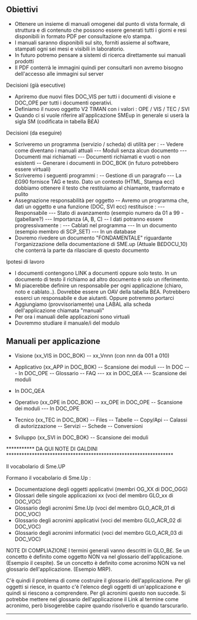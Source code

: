 ## Obiettivi
 - Ottenere un insieme di manuali omogenei dal punto di vista formale, di struttura e di contenuto che possono essere generati tutti i giorni e resi disponibili in formato PDF per consultazione e/o stampa.
 - I manuali saranno disponibili sul sito, forniti assieme al software, stampati ogni sei mesi e visibili in laboratorio.
 - In futuro potremo pensare a sistemi di ricerca direttamente sui manuali prodotti
 - Il PDF conterrà le immagini quindi per consultarli non avremo bisogno dell'accesso alle immagini sul server

Decisioni (già esecutive)

- Apriremo due nuovi files DOC_VIS per tutti i documenti di visione e DOC_OPE per tutti i documenti operativi.
- Definiamo il nuovo oggetto V2 TIMAN con i valori :  OPE / VIS / TEC / SVI
- Quando ci si vuole riferire all'applicazione SMEup in generale si userà la sigla SM (codificata in tabella B£A)

Decisioni (da eseguire)

- Scriveremo un programma (servizio / scheda) di utilità per : 
-- Vedere come diventano i manuali attuali
--- Moduli senza alcun documento
--- Documenti mai richiamati
--- Documenti richiamati e vuoti o non esistenti
-- Generare i documenti in DOC_BOK (in futuro potrebbero essere virtuali)
- Scriveremo i seguenti programmi : 
-- Gestione di un paragrafo
--- La £G90 fornisce TAG e testo. Dato un contesto (HTML, Stampa ecc) dobbiamo ottenere il testo che restituiamo al chiamante, trasformato e pulito
- Assegnazione responsabilità per oggetto
-- Avremo un programma che, dati un oggetto e una funzione (DOC, SVI ecc) restituisce : 
--- Responsabile
--- Stato di avanzamento (esempio numero da 01 a 99 - (gabellare?)
--- Importanza (A, B, C)
-- I dati potranno essere progressivamente : 
--- Cablati nel programma
--- In un documento (esempio membro di SCP_SET)
--- In un database
- Dovremo rivedere un documento "FONDAMENTALE" riguardante l'organizzazione della documentazione di SME.up (Attuale B£DOCU_10) che conterrà la parte da rilasciare di questo documento


Ipotesi di lavoro
- I documenti contengono LINK a documenti oppure solo testo. In un documento di testo il richiamo ad altro documento è solo un riferimento.
- Mi piacerebbe definire un responsabile per ogni applicazione (chiaro, noto e cablato..). Dovrebbe essere un OAV della tabella B£A. Potrebbero esserci un responsabile e due aiutanti. Oppure potremmo portarci
- Aggiungiamo (provvisoriamente) una LABAL alla scheda dell'applicazione chiamata "manuali"
- Per ora i manuali delle applicazioni sono virtuali
- Dovremmo studiare il manuale/i del modulo

## Manuali per applicazione
 - Visione  (xx_VIS in DOC_BOK)
 -- xx_Vnnn (con nnn da 001 a 010)

- Applicativo (xx_APP in DOC_BOK)
-- Scansione dei moduli
--- In DOC
--- In DOC_OPE
-- Glossario
-- FAQ
--- xx in DOC_QEA
--- Scansione dei moduli
- In DOC_QEA
- Operativo (xx_OPE in DOC_BOK)
-- xx_OPE in DOC_OPE
-- Scansione dei moduli
--- In DOC_OPE
- Tecnico (xx_TEC  in DOC_BOK)
-- Files
-- Tabelle
-- Copy/Api
-- Calassi di autorizzazione
-- Servizi
-- Schede
-- Conversioni
- Sviluppo (xx_SVI  in DOC_BOK)
-- Scansione dei moduli

*********** DA QUI NOTE DI GALDINI *****************************************************************

Il vocabolario di Sme.UP

Formano il vocabolario di Sme.Up : 
- Documentazione degli oggetti applicativi (membri OG_XX di DOC_OGG)
- Glossari delle singole applicazioni xx (voci del membro GLO_xx di DOC_VOC)
- Glossario degli acronimi Sme.Up (voci del membro GLO_ACR_01 di DOC_VOC)
- Glossario degli acronimi applicativi (voci del membro GLO_ACR_02 di DOC_VOC)
- Glossario degli acronimi informatici (voci del membro GLO_ACR_03 di DOC_VOC)

NOTE DI COMPLIAZIONE
I termini generali vanno descritti in GLO_B£.
Se un concetto è definito come oggetto NON va nel glossario dell'applicazione. (Esempio il cespite).
Se un concetto è definito come acronimo NON va nel glossario dell'applicazione. (Esempio MRP).

C'è quindi il problema di come costruire il glossario dell'applicazione. Per gli oggetti si riesce,
in quanto c'è l'elenco degli oggetti di un'applicazione e quindi si riescono a comprendere.
Per gli acronimi questo non succede. Si potrebbe mettere nel glossario dell'applicazione il Link
al termine come acronimo, però bisogerebbe capire quando risolverlo e quando tarscurarlo.


****************************************************************************************************






